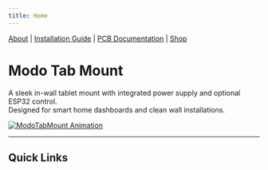 ```yaml
---
title: Home
---
```

[About](about.md) | [Installation Guide](installation.md) | [PCB Documentation](pcb.md) | [Shop](shop.md)

# Modo Tab Mount

A sleek in-wall tablet mount with integrated power supply and optional ESP32 control.  
Designed for smart home dashboards and clean wall installations.  

[![ModoTabMount Animation](http://img.youtube.com/vi/FDU7wfTMjxs/0.jpg)](http://www.youtube.com/watch?v=FDU7wfTMjxs "ModoTabMount Animation")

---

## Quick Links
